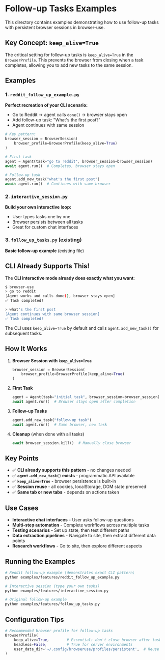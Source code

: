 # Follow-up Tasks Examples

This directory contains examples demonstrating how to use follow-up tasks with persistent browser sessions in browser-use.

## Key Concept: `keep_alive=True`

The critical setting for follow-up tasks is `keep_alive=True` in the `BrowserProfile`. This prevents the browser from closing when a task completes, allowing you to add new tasks to the same session.

## Examples

### 1. `reddit_follow_up_example.py`
**Perfect recreation of your CLI scenario:**
- Go to Reddit → agent calls `done()` → browser stays open
- Add follow-up task: "What's the first post?"
- Agent continues with same session

```python
# Key pattern:
browser_session = BrowserSession(
    browser_profile=BrowserProfile(keep_alive=True)
)

# First task
agent = Agent(task="go to reddit", browser_session=browser_session)
await agent.run()  # Completes, browser stays open

# Follow-up task
agent.add_new_task("what's the first post")
await agent.run()  # Continues with same browser
```

### 2. `interactive_session.py`
**Build your own interactive loop:**
- User types tasks one by one
- Browser persists between all tasks
- Great for custom chat interfaces

### 3. `follow_up_tasks.py` (existing)
**Basic follow-up example** (existing file)

## CLI Already Supports This!

The **CLI interactive mode already does exactly what you want**:

```bash
$ browser-use
> go to reddit
[Agent works and calls done(), browser stays open]
✅ Task completed!

> what's the first post
[Agent continues with same browser session]
✅ Task completed!
```

The CLI uses `keep_alive=True` by default and calls `agent.add_new_task()` for subsequent tasks.

## How It Works

1. **Browser Session with `keep_alive=True`**
   ```python
   browser_session = BrowserSession(
       browser_profile=BrowserProfile(keep_alive=True)
   )
   ```

2. **First Task**
   ```python
   agent = Agent(task="initial task", browser_session=browser_session)
   await agent.run()  # Browser stays open after completion
   ```

3. **Follow-up Tasks**
   ```python
   agent.add_new_task("follow-up task")
   await agent.run()  # Same browser, new task
   ```

4. **Cleanup** (when done with all tasks)
   ```python
   await browser_session.kill()  # Manually close browser
   ```

## Key Points

- ✅ **CLI already supports this pattern** - no changes needed
- ✅ **`agent.add_new_task()` exists** - programmatic API available  
- ✅ **`keep_alive=True`** - browser persistence is built-in
- ✅ **Session reuse** - all cookies, localStorage, DOM state preserved
- ✅ **Same tab or new tabs** - depends on actions taken

## Use Cases

- **Interactive chat interfaces** - User asks follow-up questions
- **Multi-step automation** - Complete workflows across multiple tasks
- **Testing scenarios** - Set up state, then test different paths
- **Data extraction pipelines** - Navigate to site, then extract different data points
- **Research workflows** - Go to site, then explore different aspects

## Running the Examples

```bash
# Reddit follow-up example (demonstrates exact CLI pattern)
python examples/features/reddit_follow_up_example.py

# Interactive session (type your own tasks)
python examples/features/interactive_session.py

# Original follow-up example  
python examples/features/follow_up_tasks.py
```

## Configuration Tips

```python
# Recommended browser profile for follow-up tasks
BrowserProfile(
    keep_alive=True,        # Essential: don't close browser after tasks
    headless=False,         # True for server environments
    user_data_dir='~/.config/browseruse/profiles/persistent',  # Reuse profiles
)
```